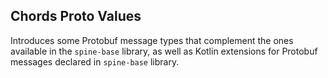 ## Chords Proto Values

Introduces some Protobuf message types that complement the ones available in
the `spine-base` library, as well as Kotlin extensions for Protobuf messages
declared in `spine-base` library.
